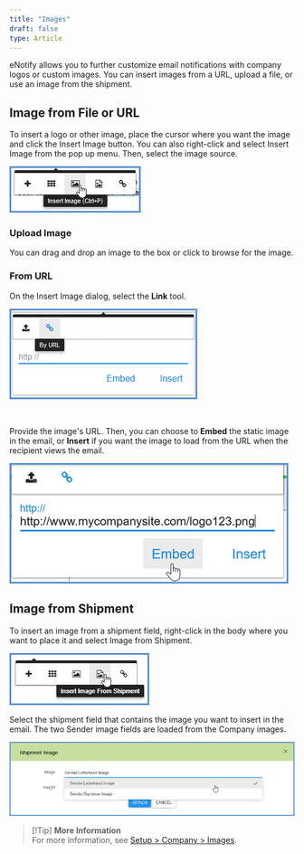 ```yaml
---
title: "Images"
draft: false
type: Article
---
```


eNotify allows you to further customize email notifications with company logos or custom images. You can insert images from a URL, upload a file, or use an image from the shipment.
## Image from File or URL


To insert a logo or other image, place the cursor where you want the image and click the Insert Image button. You can also right-click and select Insert Image from the pop up menu. Then, select the image source.

![](assets/images/enotify-image1.png)
### Upload Image


You can drag and drop an image to the box or click to browse for the image.
### From URL


On the Insert Image dialog, select the **Link** tool.

![](assets/images/enotify-byurl.png)

 

Provide the image's URL. Then, you can choose to **Embed** the static image in the email, or **Insert** if you want the image to load from the URL when the recipient views the email.

![](assets/images/aptean-ship-enotify-7.png)
## Image from Shipment


To insert an image from a shipment field, right-click in the body where you want to place it and select Image from Shipment.

![](assets/images/enotify-image2.png)

Select the shipment field that contains the image you want to insert in the email. The two Sender image fields are loaded from the Company images.

![](assets/images/enotify-image3.png)

>[!Tip] **More Information**<br>For more information, see [Setup > Company > Images](http://ask.shipping.apteancloud.com/akb/company-setup/#images).

